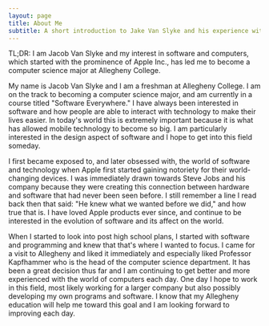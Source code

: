 ```yaml
---
layout: page
title: About Me
subtitle: A short introduction to Jake Van Slyke and his experience with "Software Everywhere!"
---
```


TL;DR: I am Jacob Van Slyke and my interest in software and computers, which started with the prominence of Apple Inc., has led me to become a computer science major at Allegheny College.

My name is Jacob Van Slyke and I am a freshman at Allegheny College. I am on the track to becoming a computer science major, and am currently in a course titled "Software Everywhere." I have always been interested in software and how people are able to interact with technology to make their lives easier. In today's world this is extremely important because it is what has allowed mobile technology to become so big. I am particularly interested in the design aspect of software and I hope to get into this field someday.

I first became exposed to, and later obsessed with, the world of software and technology when Apple first started gaining notoriety for their world-changing devices. I was immediately drawn towards Steve Jobs and his company because they were creating this connection between hardware and software that had never been seen before. I still remember a line I read back then that said: "He knew what we wanted before we did," and how true that is. I have loved Apple products ever since, and continue to be interested in the evolution of software and its affect on the world.

When I started to look into post high school plans, I started with software and programming and knew that that's where I wanted to focus. I came for a visit to Allegheny and liked it immediately and especially liked Professor Kapfhammer who is the head of the computer science department. It has been a great decision thus far and I am continuing to get better and more experienced with the world of computers each day. One day I hope to work in this field, most likely working for a larger company but also possibly developing my own programs and software. I know that my Allegheny education will help me toward this goal and I am looking forward to improving each day.
